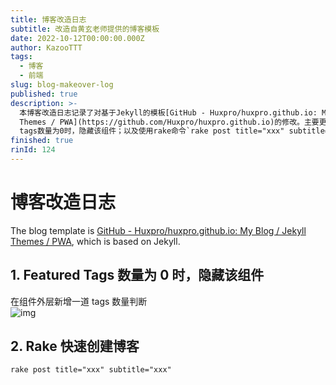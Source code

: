 ```yaml
---
title: 博客改造日志
subtitle: 改造自黄玄老师提供的博客模板
date: 2022-10-12T00:00:00.000Z
author: KazooTTT
tags:
  - 博客
  - 前端
slug: blog-makeover-log
published: true
description: >-
  本博客改造日志记录了对基于Jekyll的模板[GitHub - Huxpro/huxpro.github.io: My Blog / Jekyll
  Themes / PWA](https://github.com/Huxpro/huxpro.github.io)的修改。主要更新包括：当featured
  tags数量为0时，隐藏该组件；以及使用rake命令`rake post title="xxx" subtitle="xxx"`快速创建博客文章。
finished: true
rinId: 124
---
```


# 博客改造日志

The blog template is [GitHub - Huxpro/huxpro.github.io: My Blog / Jekyll Themes / PWA](https://github.com/Huxpro/huxpro.github.io), which is based on Jekyll.

## 1. Featured Tags 数量为 0 时，隐藏该组件

在组件外层新增一道 tags 数量判断  
![img](https://pictures.kazoottt.top/2024/04/20240407-05bf6c42df8ad16eada65d5a9705e2f5.png)

## 2. Rake 快速创建博客

`rake post title="xxx" subtitle="xxx"`
